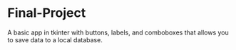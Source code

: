 # Final-Project
 A basic app in tkinter with buttons, labels, and comboboxes that allows you to save data to a local database.
